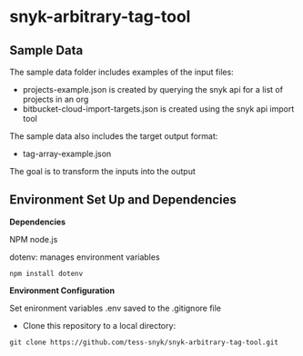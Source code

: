 # snyk-arbitrary-tag-tool

## Sample Data

The sample data folder includes examples of the input files:

* projects-example.json is created by querying the snyk api for a list of projects in an org
* bitbucket-cloud-import-targets.json is created using the snyk api import tool

The sample data also includes the target output format:

* tag-array-example.json

The goal is to transform the inputs into the output

## Environment Set Up and Dependencies

**Dependencies**

NPM
node.js

dotenv: manages environment variables

```shell
npm install dotenv
```

**Environment Configuration**

Set enironment variables .env saved to the .gitignore file

* Clone this repository to a local directory:

```shell
git clone https://github.com/tess-snyk/snyk-arbitrary-tag-tool.git
```

